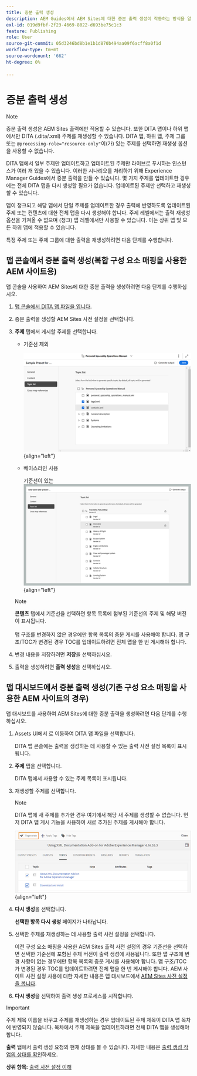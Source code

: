 ```yaml
---
title: 증분 출력 생성
description: AEM Guides에서 AEM Sites에 대한 증분 출력 생성이 작동하는 방식을 알아봅니다.
exl-id: 019d9fbf-2f23-4669-8022-d693be75c1c3
feature: Publishing
role: User
source-git-commit: 05d3246bd8b1e1b1d870b494aa09f6acff8a0f1d
workflow-type: tm+mt
source-wordcount: '662'
ht-degree: 0%

---
```



# 증분 출력 생성

>[!NOTE]
>
> 증분 출력 생성은 AEM Sites 출력에만 적용할 수 있습니다. 또한 DITA 맵이나 하위 맵에서만 DITA \(.dita/.xml\) 주제를 재생성할 수 있습니다. DITA 맵, 하위 맵, 주제 그룹 또는 `@processing-role="resource-only"`이(가) 있는 주제를 선택하면 재생성 옵션을 사용할 수 없습니다.

DITA 맵에서 일부 주제만 업데이트하고 업데이트된 주제만 라이브로 푸시하는 인스턴스가 여러 개 있을 수 있습니다. 이러한 시나리오를 처리하기 위해 Experience Manager Guides에서 증분 출력을 만들 수 있습니다. 몇 가지 주제를 업데이트한 경우에는 전체 DITA 맵을 다시 생성할 필요가 없습니다. 업데이트된 주제만 선택하고 재생성할 수 있습니다.

맵이 청크되고 해당 맵에서 단일 주제를 업데이트한 경우 출력에 반영하도록 업데이트된 주제 또는 컨텐츠에 대한 전체 맵을 다시 생성해야 합니다. 주제 레벨에서는 출력 재생성 옵션을 가져올 수 없으며 \(청크\) 맵 레벨에서만 사용할 수 있습니다. 이는 상위 맵 및 모든 하위 맵에 적용할 수 있습니다.

특정 주제 또는 주제 그룹에 대한 출력을 재생성하려면 다음 단계를 수행합니다.

## 맵 콘솔에서 증분 출력 생성(복합 구성 요소 매핑을 사용한 AEM 사이트용)

맵 콘솔을 사용하여 AEM Sites에 대한 증분 출력을 생성하려면 다음 단계를 수행하십시오.

1. [맵 콘솔에서 DITA 맵 파일을 엽니다](./open-files-map-console.md).
1. 증분 출력을 생성할 AEM Sites 사전 설정을 선택합니다.
1. **주제** 탭에서 게시할 주제를 선택합니다.

   - 기준선 제외

     ![aem 사이트 주제 목록](images/aem-presets-topic-list.png) {align="left"}

   - 베이스라인 사용

     기준선이 있는 ![aem 사이트 주제 목록](images/aem-presets-topic-list-new.png) {align="left"}

   >[!NOTE]
   >
   > **콘텐츠** 탭에서 기준선을 선택하면 항목 목록에 첨부된 기준선의 주제 및 해당 버전이 표시됩니다.<br><br>
   > 맵 구조를 변경하지 않은 경우에만 항목 목록의 증분 게시를 사용해야 합니다. 맵 구조/TOC가 변경된 경우 TOC를 업데이트하려면 전체 맵을 한 번 게시해야 합니다.

1. 변경 내용을 저장하려면 **저장**&#x200B;을 선택하십시오.
1. 출력을 생성하려면 **출력 생성**&#x200B;을 선택하십시오.


## 맵 대시보드에서 증분 출력 생성(기존 구성 요소 매핑을 사용한 AEM 사이트의 경우)

맵 대시보드를 사용하여 AEM Sites에 대한 증분 출력을 생성하려면 다음 단계를 수행하십시오.

1. Assets UI에서 로 이동하여 DITA 맵 파일을 선택합니다.

   DITA 맵 콘솔에는 출력을 생성하는 데 사용할 수 있는 출력 사전 설정 목록이 표시됩니다.

1. **주제** 탭을 선택합니다.

   DITA 맵에서 사용할 수 있는 주제 목록이 표시됩니다.

1. 재생성할 주제를 선택합니다.

   >[!NOTE]
   >
   > DITA 맵에 새 주제를 추가한 경우 여기에서 해당 새 주제를 생성할 수 없습니다. 먼저 DITA 맵 게시 기능을 사용하여 새로 추가된 주제를 게시해야 합니다.

   ![](images/regenerate-topics.png){align="left"}

1. **다시 생성**&#x200B;을 선택합니다.

   **선택한 항목 다시 생성** 페이지가 나타납니다.

1. 선택한 주제를 재생성하는 데 사용할 출력 사전 설정을 선택합니다.

   이전 구성 요소 매핑을 사용한 AEM Sites 출력 사전 설정의 경우 기준선을 선택하면 선택한 기준선에 포함된 주제 버전이 출력 생성에 사용됩니다. 또한 맵 구조에 변경 사항이 없는 경우에만 항목 목록의 증분 게시를 사용해야 합니다. 맵 구조/TOC가 변경된 경우 TOC를 업데이트하려면 전체 맵을 한 번 게시해야 합니다. AEM 사이트 사전 설정 사용에 대한 자세한 내용은 맵 대시보드에서 [AEM Sites 사전 설정을 봅니다](./generate-output-aem-site-map-dashboard.md).


1. **다시 생성**&#x200B;을 선택하여 출력 생성 프로세스를 시작합니다.


>[!IMPORTANT]
>
> 주제 제목 이름을 바꾸고 주제를 재생성하는 경우 업데이트된 주제 제목이 DITA 맵 목차에 반영되지 않습니다. 목차에서 주제 제목을 업데이트하려면 전체 DITA 맵을 생성해야 합니다.

**출력** 탭에서 출력 생성 요청의 현재 상태를 볼 수 있습니다. 자세한 내용은 [출력 생성 작업의 상태를 확인](#view-the-status-of-the-output-generation-task)하세요.



**상위 항목:** [출력 사전 설정 이해](generate-output-understand-presets.md)
